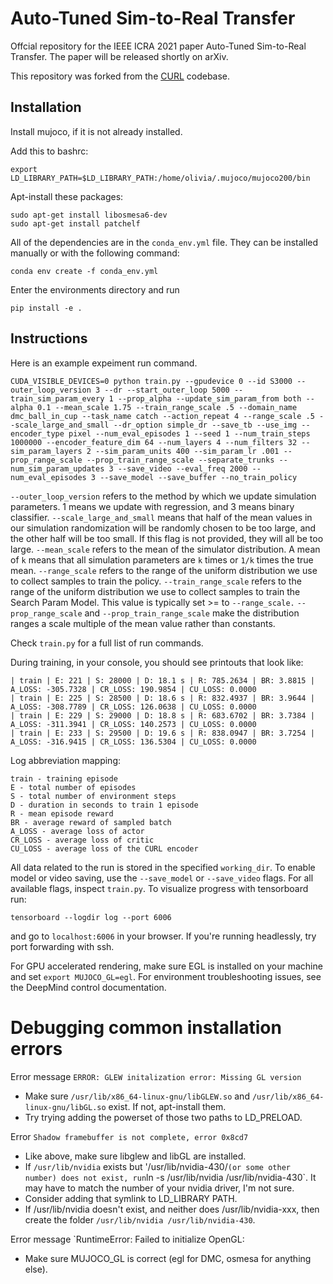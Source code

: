 # Auto-Tuned Sim-to-Real Transfer

Offcial repository for the IEEE ICRA 2021 paper Auto-Tuned Sim-to-Real Transfer. The paper will be released shortly on arXiv.

This repository was forked from the [CURL](https://mishalaskin.github.io/curl/) codebase.

## Installation 

Install mujoco, if it is not already installed.

Add this to bashrc:
```
export LD_LIBRARY_PATH=$LD_LIBRARY_PATH:/home/olivia/.mujoco/mujoco200/bin
```
Apt-install these packages:
```
sudo apt-get install libosmesa6-dev
sudo apt-get install patchelf
```

All of the dependencies are in the `conda_env.yml` file. They can be installed manually or with the following command:

```
conda env create -f conda_env.yml
```

Enter the environments directory and run
```
pip install -e .
```


## Instructions
Here is an example expeiment run command. 
```
CUDA_VISIBLE_DEVICES=0 python train.py --gpudevice 0 --id S3000 --outer_loop_version 3 --dr --start_outer_loop 5000 --train_sim_param_every 1 --prop_alpha --update_sim_param_from both --alpha 0.1 --mean_scale 1.75 --train_range_scale .5 --domain_name dmc_ball_in_cup --task_name catch --action_repeat 4 --range_scale .5 --scale_large_and_small --dr_option simple_dr --save_tb --use_img --encoder_type pixel --num_eval_episodes 1 --seed 1 --num_train_steps 1000000 --encoder_feature_dim 64 --num_layers 4 --num_filters 32 --sim_param_layers 2 --sim_param_units 400 --sim_param_lr .001 --prop_range_scale --prop_train_range_scale --separate_trunks --num_sim_param_updates 3 --save_video --eval_freq 2000 --num_eval_episodes 3 --save_model --save_buffer --no_train_policy
```
`--outer_loop_version` refers to the method by which we update simulation parameters. 1 means we update with regression, and 3 means binary classifier.
`--scale_large_and_small` means that half of the mean values in our simulation randomization will be randomly chosen to be too large, and the other half will be too small. If this flag is not provided, they will all be too large.
`--mean_scale` refers to the mean of the simulator distribution. A mean of `k` means that all simulation parameters are `k` times or `1/k` times the true mean.
`--range_scale` refers to the range of the uniform distribution we use to collect samples to train the policy.
`--train_range_scale` refers to the range of the uniform distribution we use to collect samples to train the Search Param Model. This value is typically set >= to `--range_scale.`
`--prop_range_scale` and `--prop_train_range_scale` make the distribution ranges a scale multiple of the mean value rather than constants.


Check `train.py` for a full list of run commands.

During training, in your console, you should see printouts that look like:

```
| train | E: 221 | S: 28000 | D: 18.1 s | R: 785.2634 | BR: 3.8815 | A_LOSS: -305.7328 | CR_LOSS: 190.9854 | CU_LOSS: 0.0000
| train | E: 225 | S: 28500 | D: 18.6 s | R: 832.4937 | BR: 3.9644 | A_LOSS: -308.7789 | CR_LOSS: 126.0638 | CU_LOSS: 0.0000
| train | E: 229 | S: 29000 | D: 18.8 s | R: 683.6702 | BR: 3.7384 | A_LOSS: -311.3941 | CR_LOSS: 140.2573 | CU_LOSS: 0.0000
| train | E: 233 | S: 29500 | D: 19.6 s | R: 838.0947 | BR: 3.7254 | A_LOSS: -316.9415 | CR_LOSS: 136.5304 | CU_LOSS: 0.0000
```

Log abbreviation mapping:

```
train - training episode
E - total number of episodes 
S - total number of environment steps
D - duration in seconds to train 1 episode
R - mean episode reward
BR - average reward of sampled batch
A_LOSS - average loss of actor
CR_LOSS - average loss of critic
CU_LOSS - average loss of the CURL encoder
```

All data related to the run is stored in the specified `working_dir`. To enable model or video saving, use the `--save_model` or `--save_video` flags. For all available flags, inspect `train.py`. To visualize progress with tensorboard run:

```
tensorboard --logdir log --port 6006
```

and go to `localhost:6006` in your browser. If you're running headlessly, try port forwarding with ssh. 

For GPU accelerated rendering, make sure EGL is installed on your machine and set `export MUJOCO_GL=egl`. For environment troubleshooting issues, see the DeepMind control documentation.


# Debugging common installation errors
Error message `ERROR: GLEW initalization error: Missing GL version`
- Make sure `/usr/lib/x86_64-linux-gnu/libGLEW.so` and `/usr/lib/x86_64-linux-gnu/libGL.so` exist.  If not, apt-install them.
- Try trying adding the powerset of those two paths to LD_PRELOAD.

Error `Shadow framebuffer is not complete, error 0x8cd7`
- Like above, make sure libglew and libGL are installed.
- If `/usr/lib/nvidia` exists but '/usr/lib/nvidia-430/` (or some other number) does not exist, run `ln -s /usr/lib/nvidia /usr/lib/nvidia-430`.  It may have to match the number of your nvidia driver, I'm not sure.
- Consider adding that symlink to LD_LIBRARY PATH.
- If /usr/lib/nvidia doesn't exist, and neither does /usr/lib/nvidia-xxx, then create the folder `/usr/lib/nvidia /usr/lib/nvidia-430`.

Error message `RuntimeError: Failed to initialize OpenGL: 
- Make sure MUJOCO_GL is correct (egl for DMC, osmesa for anything else).

